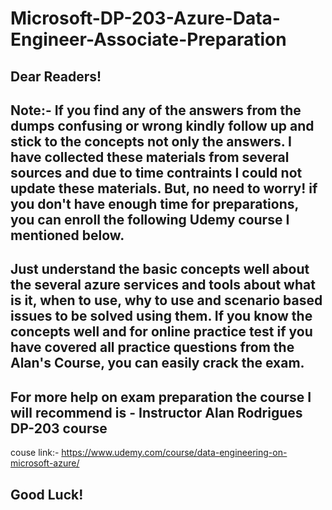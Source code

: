 # Microsoft-DP-203-Azure-Data-Engineer-Associate-Preparation
## Dear Readers! 
## Note:- If you find any of the answers from the dumps confusing or wrong kindly follow up and stick to the concepts not only the answers. I have collected these materials from several sources and due to time contraints I could not update these materials. But, no need to worry! if you don't have enough time for preparations, you can enroll the following Udemy course I mentioned below.

## Just understand the basic concepts well about the several azure services and tools about what is it, when to use, why to use and scenario based issues to be solved using them. If you know the concepts well and for online practice test if you have covered all practice questions from the Alan's Course, you can easily crack the exam.

## For more help on exam preparation the course I will recommend is - Instructor Alan Rodrigues DP-203 course
couse link:-  https://www.udemy.com/course/data-engineering-on-microsoft-azure/

## Good Luck!
